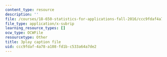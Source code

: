 ```yaml
---
content_type: resource
description: ''
file: /courses/18-650-statistics-for-applications-fall-2016/ccc9fdaf4a78a108fd1bc533a64a7de2_TSkDZbGS94k.srt
file_type: application/x-subrip
learning_resource_types: []
ocw_type: OCWFile
resourcetype: Other
title: 3play caption file
uid: ccc9fdaf-4a78-a108-fd1b-c533a64a7de2
---
```

